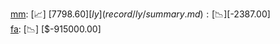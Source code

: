 [mm](record/mm/summary.md): [📈] [$7798.60]  
[ly](record/ly/summary.md): [📉] [$-2387.00]  
[fa](record/fa/summary.md): [📉] [$-915000.00]  
